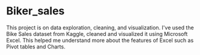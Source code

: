 # Biker_sales
This project is on data exploration, cleaning, and visualization. I've used the Bike Sales dataset from Kaggle, cleaned and visualized it using Microsoft Excel.
This helped me understand more about the features of Excel such as Pivot tables and Charts.
